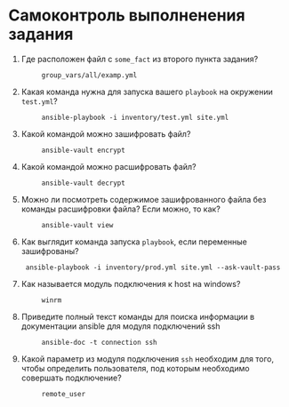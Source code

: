 # Самоконтроль выполненения задания

1. Где расположен файл с `some_fact` из второго пункта задания?

            group_vars/all/examp.yml

2. Какая команда нужна для запуска вашего `playbook` на окружении `test.yml`?

            ansible-playbook -i inventory/test.yml site.yml

3. Какой командой можно зашифровать файл?

            ansible-vault encrypt
      
4. Какой командой можно расшифровать файл?

            ansible-vault decrypt

5. Можно ли посмотреть содержимое зашифрованного файла без команды расшифровки файла? Если можно, то как?

            ansible-vault view 

6. Как выглядит команда запуска `playbook`, если переменные зашифрованы?

        ansible-playbook -i inventory/prod.yml site.yml --ask-vault-pass

7. Как называется модуль подключения к host на windows?

            winrm

8. Приведите полный текст команды для поиска информации в документации ansible для модуля подключений ssh

            ansible-doc -t connection ssh

9. Какой параметр из модуля подключения `ssh` необходим для того, чтобы определить пользователя, под которым необходимо совершать подключение?

            remote_user
